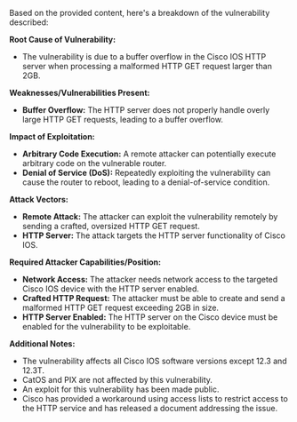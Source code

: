 Based on the provided content, here's a breakdown of the vulnerability described:

**Root Cause of Vulnerability:**

*   The vulnerability is due to a buffer overflow in the Cisco IOS HTTP server when processing a malformed HTTP GET request larger than 2GB.

**Weaknesses/Vulnerabilities Present:**

*   **Buffer Overflow:** The HTTP server does not properly handle overly large HTTP GET requests, leading to a buffer overflow.

**Impact of Exploitation:**

*   **Arbitrary Code Execution:** A remote attacker can potentially execute arbitrary code on the vulnerable router.
*   **Denial of Service (DoS):** Repeatedly exploiting the vulnerability can cause the router to reboot, leading to a denial-of-service condition.

**Attack Vectors:**

*   **Remote Attack:** The attacker can exploit the vulnerability remotely by sending a crafted, oversized HTTP GET request.
*   **HTTP Server:** The attack targets the HTTP server functionality of Cisco IOS.

**Required Attacker Capabilities/Position:**

*   **Network Access:** The attacker needs network access to the targeted Cisco IOS device with the HTTP server enabled.
*   **Crafted HTTP Request:** The attacker must be able to create and send a malformed HTTP GET request exceeding 2GB in size.
*   **HTTP Server Enabled:** The HTTP server on the Cisco device must be enabled for the vulnerability to be exploitable.

**Additional Notes:**

*   The vulnerability affects all Cisco IOS software versions except 12.3 and 12.3T.
*   CatOS and PIX are not affected by this vulnerability.
*   An exploit for this vulnerability has been made public.
*   Cisco has provided a workaround using access lists to restrict access to the HTTP service and has released a document addressing the issue.
